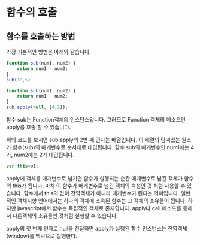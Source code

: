 # 함수의 호출

## 함수를 호출하는 방법

가장 기본적인 방법은 아래와 같습니다.
``` javascript
function sub(num1, num2) {
    return num1 - num2;
}
sub(10,5)
```

``` javascript
function sub(num1, num2) {
    return num1 - num2;
}
sub.apply(null, [4,2]);
```

함수 sub는 Function객체의 인스턴스입니다.
그러므로 Function 객체의 메소드인 apply를 호출 할 수 있습니다.

위의 코드를 보시면 sub.apply의 2번 째 인자는 배열입니다.
이 배열의 담겨있는 원소가 함수(sub)의 매개변수로 순서대로 대입됩니다.
함수 sub의 매개변수인 num1에는 4가, num2에는 2가 대입됩니다.
 
``` javascript
var this=o1;
```

apply에 객체를 매개변수로 넘기면 함수가 실행되는 순간
매개변수로 남긴 객체가 함수의 this가 됩니다.
마치 이 함수가 매개변수로 넘긴 객체의 속성인 것 처럼 사용할 수 있습니다.
함수에서 this의 값이 전역객체가 아니라 매개변수가 된다는 의미입니다.
일반적인 객체지향 언어에서는 하나의 객체에 소속된 함수는 그 객체의 소유물이 됩니다.
하지만 javascript에서 함수는 독립적인 객체로 존재합니다.
apply나 call 메소드를 통해서 다른객체의 소유물인 것처럼 실행할 수 있습니다.

apply의 첫 번째 인자로 null을 전달하면 apply가 실행된 함수 인스턴스는
전역객체(window)를 맥락으로 실행한다.


